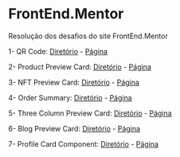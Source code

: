 # FrontEnd.Mentor
 Resolução dos desafios do site FrontEnd.Mentor

1- QR Code: [Diretório](https://github.com/igor-lopes90/FrontEnd.Mentor/tree/main/01%20qr-code-component-main) - [Página](https://igor-lopes90.github.io/FrontEnd.Mentor/01%20qr-code-component-main)

2- Product Preview Card: [Diretório](https://github.com/igor-lopes90/FrontEnd.Mentor/tree/main/02%20Product%20preview%20card%20component) - [Página](https://igor-lopes90.github.io/FrontEnd.Mentor/02%20Product%20preview%20card%20component)

3- NFT Preview Card: [Diretório](https://github.com/igor-lopes90/FrontEnd.Mentor/tree/main/03%20nft-preview-card-component-main) - [Página](https://igor-lopes90.github.io/FrontEnd.Mentor/03%20nft-preview-card-component-main)

4- Order Summary: [Diretório](https://github.com/igor-lopes90/FrontEnd.Mentor/tree/main/04%20order-summary-component-main) - [Página](https://igor-lopes90.github.io/FrontEnd.Mentor/04%20order-summary-component-main/)

5- Three Column Preview Card: [Diretório](https://github.com/igor-lopes90/FrontEnd.Mentor/tree/main/05_3-column-preview-card-component-main) - [Página](https://igor-lopes90.github.io/FrontEnd.Mentor/05_3-column-preview-card-component-main/)

6- Blog Preview Card: [Diretório](https://github.com/igor-lopes90/FrontEnd.Mentor/tree/main/06_blog-preview-card-main) - [Página](https://igor-lopes90.github.io/FrontEnd.Mentor/06_blog-preview-card-main/)

7- Profile Card Component: [Diretório](https://github.com/igor-lopes90/FrontEnd.Mentor/tree/main/07_profile-card-component-main) - [Página](https://igor-lopes90.github.io/FrontEnd.Mentor/07_profile-card-component-main/)
